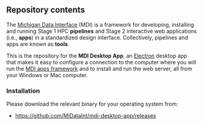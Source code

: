 ## Repository contents

The [Michigan Data Interface](https://midataint.github.io/) (MDI) 
is a framework for developing, installing and running 
Stage 1 HPC **pipelines** and Stage 2 interactive web applications 
(i.e., **apps**) in a standardized design interface.
Collectively, pipelines and apps are known as **tools**.

This is the repository for the **MDI Desktop App**,
an [Electron](https://www.electronjs.org/) desktop app
that makes it easy to configure a connection to the computer
where you will run the
[MDI apps framework](https://midataint.github.io/mdi-apps-framework/docs/overview)
and to install and run the web server, all from your Windows or Mac
computer.

### Installation

Please download the relevant binary for your operating system from:

- <https://github.com/MiDataInt/mdi-desktop-app/releases>
